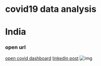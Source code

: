 # covid19 data analysis
# India
### open url 

[open covid dashboard](https://covid-19dataindia.herokuapp.com/)
[linkedin post](https://www.linkedin.com/posts/vishal-patil-b6a3a0195_python-streamlit-statistics-activity-6701422839783813120-dUOf)
![img](https://github.com/vishalbpatil1/covid19-india/blob/master/data/img.png)
